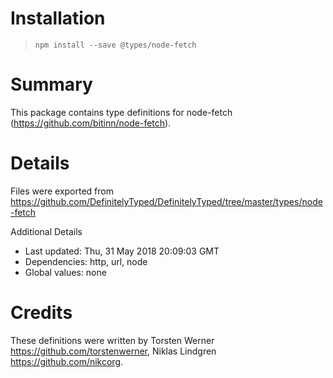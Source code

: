 # Installation
> `npm install --save @types/node-fetch`

# Summary
This package contains type definitions for node-fetch (https://github.com/bitinn/node-fetch).

# Details
Files were exported from https://github.com/DefinitelyTyped/DefinitelyTyped/tree/master/types/node-fetch

Additional Details
 * Last updated: Thu, 31 May 2018 20:09:03 GMT
 * Dependencies: http, url, node
 * Global values: none

# Credits
These definitions were written by Torsten Werner <https://github.com/torstenwerner>, Niklas Lindgren <https://github.com/nikcorg>.
